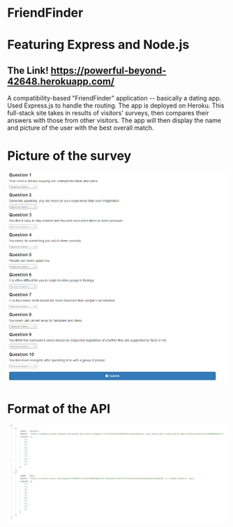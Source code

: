 # FriendFinder
# Featuring Express and Node.js
## The Link! https://powerful-beyond-42648.herokuapp.com/

A compatibility-based "FriendFinder" application -- basically a dating app. 
Used Express.js to handle the routing. The app is deployed on Heroku. 
This full-stack site takes in results of visitors' surveys, then compares their answers with those from other visitors. 
The app will then display the name and picture of the user with the best overall match.

# Picture of the survey
![alt text](https://github.com/enguyen93/FriendFinder/blob/master/Images/survey.png?raw=true)

# Format of the API
![alt text](https://github.com/enguyen93/FriendFinder/blob/master/Images/friendsapi.png?raw=true)
